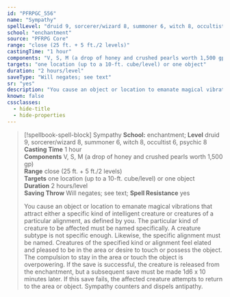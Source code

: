```yaml
---
id: "PFRPGC_556"
name: "Sympathy"
spellLevel: "druid 9, sorcerer/wizard 8, summoner 6, witch 8, occultist 6, psychic 8"
school: "enchantment"
source: "PFRPG Core"
range: "close (25 ft. + 5 ft./2 levels)"
castingTime: "1 hour"
components: "V, S, M (a drop of honey and crushed pearls worth 1,500 gp)"
targets: "one location (up to a 10-ft. cube/level) or one object"
duration: "2 hours/level"
saveType: "Will negates; see text"
sr: "yes"
description: "You cause an object or location to emanate magical vibrations that attract either a specific kind of intelligent creature or creatures of a particular alignment, as defined by you. The particular kind of creature to be affected must be named specifically. A creature subtype is not specific enough. Likewise, the specific alignment must be named. Creatures of the specified kind or alignment feel elated and pleased to be in the area or desire to touch or possess the object. The compulsion to stay in the area or touch the object is overpowering. If the save is successful, the creature is released from the enchantment, but a subsequent save must be made 1d6 x 10 minutes later. If this save fails, the affected creature attempts to return to the area or object. Sympathy counters and dispels antipathy."
known: false
cssclasses:
  - hide-title
  - hide-properties
---
```


> [!spellbook-spell-block] Sympathy
> **School:** enchantment; **Level** druid 9, sorcerer/wizard 8, summoner 6, witch 8, occultist 6, psychic 8
> **Casting Time** 1 hour  
> **Components** V, S, M (a drop of honey and crushed pearls worth 1,500 gp)  
> **Range** close (25 ft. + 5 ft./2 levels)  
> **Targets** one location (up to a 10-ft. cube/level) or one object  
> **Duration** 2 hours/level  
> **Saving Throw** Will negates; see text; **Spell Resistance** yes
> 
> You cause an object or location to emanate magical vibrations that attract either a specific kind of intelligent creature or creatures of a particular alignment, as defined by you. The particular kind of creature to be affected must be named specifically. A creature subtype is not specific enough. Likewise, the specific alignment must be named. Creatures of the specified kind or alignment feel elated and pleased to be in the area or desire to touch or possess the object. The compulsion to stay in the area or touch the object is overpowering. If the save is successful, the creature is released from the enchantment, but a subsequent save must be made 1d6 x 10 minutes later. If this save fails, the affected creature attempts to return to the area or object. Sympathy counters and dispels antipathy.
